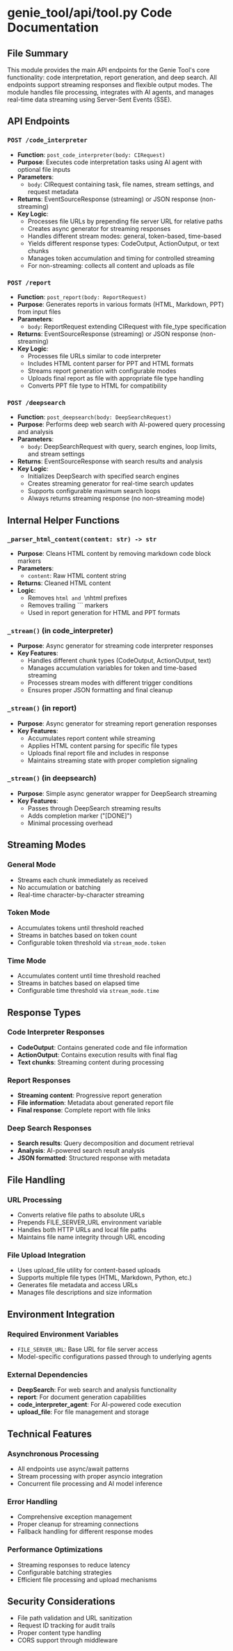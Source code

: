 # genie_tool/api/tool.py Code Documentation

## File Summary

This module provides the main API endpoints for the Genie Tool's core functionality: code interpretation, report generation, and deep search. All endpoints support streaming responses and flexible output modes. The module handles file processing, integrates with AI agents, and manages real-time data streaming using Server-Sent Events (SSE).

## API Endpoints

### `POST /code_interpreter`
- **Function**: `post_code_interpreter(body: CIRequest)`
- **Purpose**: Executes code interpretation tasks using AI agent with optional file inputs
- **Parameters**: 
  - `body`: CIRequest containing task, file names, stream settings, and request metadata
- **Returns**: EventSourceResponse (streaming) or JSON response (non-streaming)
- **Key Logic**: 
  - Processes file URLs by prepending file server URL for relative paths
  - Creates async generator for streaming responses
  - Handles different stream modes: general, token-based, time-based
  - Yields different response types: CodeOutput, ActionOutput, or text chunks
  - Manages token accumulation and timing for controlled streaming
  - For non-streaming: collects all content and uploads as file

### `POST /report`
- **Function**: `post_report(body: ReportRequest)`
- **Purpose**: Generates reports in various formats (HTML, Markdown, PPT) from input files
- **Parameters**: 
  - `body`: ReportRequest extending CIRequest with file_type specification
- **Returns**: EventSourceResponse (streaming) or JSON response (non-streaming)
- **Key Logic**: 
  - Processes file URLs similar to code interpreter
  - Includes HTML content parser for PPT and HTML formats
  - Streams report generation with configurable modes
  - Uploads final report as file with appropriate file type handling
  - Converts PPT file type to HTML for compatibility

### `POST /deepsearch`
- **Function**: `post_deepsearch(body: DeepSearchRequest)`
- **Purpose**: Performs deep web search with AI-powered query processing and analysis
- **Parameters**: 
  - `body`: DeepSearchRequest with query, search engines, loop limits, and stream settings
- **Returns**: EventSourceResponse with search results and analysis
- **Key Logic**: 
  - Initializes DeepSearch with specified search engines
  - Creates streaming generator for real-time search updates
  - Supports configurable maximum search loops
  - Always returns streaming response (no non-streaming mode)

## Internal Helper Functions

### `_parser_html_content(content: str) -> str`
- **Purpose**: Cleans HTML content by removing markdown code block markers
- **Parameters**: 
  - `content`: Raw HTML content string
- **Returns**: Cleaned HTML content
- **Logic**: 
  - Removes ```html and ```\nhtml prefixes
  - Removes trailing ``` markers
  - Used in report generation for HTML and PPT formats

### `_stream()` (in code_interpreter)
- **Purpose**: Async generator for streaming code interpreter responses
- **Key Features**: 
  - Handles different chunk types (CodeOutput, ActionOutput, text)
  - Manages accumulation variables for token and time-based streaming
  - Processes stream modes with different trigger conditions
  - Ensures proper JSON formatting and final cleanup

### `_stream()` (in report)
- **Purpose**: Async generator for streaming report generation responses
- **Key Features**: 
  - Accumulates report content while streaming
  - Applies HTML content parsing for specific file types
  - Uploads final report file and includes in response
  - Maintains streaming state with proper completion signaling

### `_stream()` (in deepsearch)
- **Purpose**: Simple async generator wrapper for DeepSearch streaming
- **Key Features**: 
  - Passes through DeepSearch streaming results
  - Adds completion marker ("[DONE]")
  - Minimal processing overhead

## Streaming Modes

### General Mode
- Streams each chunk immediately as received
- No accumulation or batching
- Real-time character-by-character streaming

### Token Mode
- Accumulates tokens until threshold reached
- Streams in batches based on token count
- Configurable token threshold via `stream_mode.token`

### Time Mode  
- Accumulates content until time threshold reached
- Streams in batches based on elapsed time
- Configurable time threshold via `stream_mode.time`

## Response Types

### Code Interpreter Responses
- **CodeOutput**: Contains generated code and file information
- **ActionOutput**: Contains execution results with final flag
- **Text chunks**: Streaming content during processing

### Report Responses
- **Streaming content**: Progressive report generation
- **File information**: Metadata about generated report file
- **Final response**: Complete report with file links

### Deep Search Responses
- **Search results**: Query decomposition and document retrieval
- **Analysis**: AI-powered search result analysis
- **JSON formatted**: Structured response with metadata

## File Handling

### URL Processing
- Converts relative file paths to absolute URLs
- Prepends FILE_SERVER_URL environment variable
- Handles both HTTP URLs and local file paths
- Maintains file name integrity through URL encoding

### File Upload Integration
- Uses upload_file utility for content-based uploads
- Supports multiple file types (HTML, Markdown, Python, etc.)
- Generates file metadata and access URLs
- Manages file descriptions and size information

## Environment Integration

### Required Environment Variables
- `FILE_SERVER_URL`: Base URL for file server access
- Model-specific configurations passed through to underlying agents

### External Dependencies
- **DeepSearch**: For web search and analysis functionality  
- **report**: For document generation capabilities
- **code_interpreter_agent**: For AI-powered code execution
- **upload_file**: For file management and storage

## Technical Features

### Asynchronous Processing
- All endpoints use async/await patterns
- Stream processing with proper asyncio integration
- Concurrent file processing and AI model inference

### Error Handling
- Comprehensive exception management
- Proper cleanup for streaming connections
- Fallback handling for different response modes

### Performance Optimizations
- Streaming responses to reduce latency
- Configurable batching strategies
- Efficient file processing and upload mechanisms

## Security Considerations
- File path validation and URL sanitization
- Request ID tracking for audit trails
- Proper content type handling
- CORS support through middleware